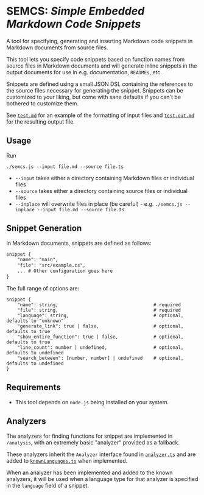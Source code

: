 # SEMCS: _Simple Embedded Markdown Code Snippets_

A tool for specifying, generating and inserting Markdown code snippets in Markdown documents from source files. 

This tool lets you specify code snippets based on function names from source files in Markdown documents and will generate inline snippets in the output documents for use in e.g. documentation, `READMEs`, etc. 

Snippets are defined using a small JSON DSL containing the references to the source files necessary for generating the snippet. Snippets can be customized to your liking, but come with sane defaults if you can't be bothered to customize them. 

See [`test.md`](test.md) for an example of the formatting of input files and [`test.out.md`](test.out.md) for the resulting output file.  

## Usage
Run 
```
./semcs.js --input file.md --source file.ts
```

* `--input` takes either a directory containing Markdown files or individual files
* `--source` takes either a directory containing source files or individual files
* `--inplace` will overwrite files in place (be careful) - e.g. `./semcs.js --inplace --input file.md --source file.ts` 

## Snippet Generation

In Markdown documents, snippets are defined as follows: 

``` markdown
snippet {
    "name": "main",
    "file": "src/example.cs",
    ... # Other configuration goes here
}
```

The full range of options are: 

```
snippet {
    "name": string,                                   # required
    "file": string,                                   # required
    "language": string,                               # optional, defaults to "unknown"
    "generate_link": true | false,                    # optional, defaults to true
    "show_entire_function": true | false,             # optional, defaults to true
    "line_count": number | undefined,                 # optional, defaults to undefined
    "search_between": [number, number] | undefined    # optional, defaults to undefined
}
```

## Requirements
* This tool depends on `node.js` being installed on your system.

## Analyzers 
The analyzers for finding functions for snippet are implemented in `/analysis`, with an extremely basic "analyzer" provided as a fallback. 

These analyzers inherit the `Analyzer` interface found in [`analyzer.ts`](analysis/analyzer.ts) and are added to [`knownLanguages.ts`](analysis/knownLanguages.ts) when implemented. 

When an analyzer has been implemented and added to the known analyzers, it will be used when a language type for that analyzer is specified in the `language` field of a snippet. 
